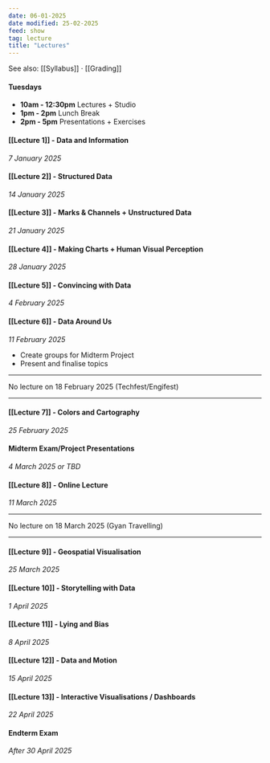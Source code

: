 ```yaml
---
date: 06-01-2025
date modified: 25-02-2025
feed: show
tag: lecture
title: "Lectures"
---
```


See also: [[Syllabus]] · [[Grading]]

#### Tuesdays
- **10am - 12:30pm** Lectures + Studio
- **1pm - 2pm** Lunch Break
- **2pm - 5pm** Presentations + Exercises
#### [[Lecture 1]] - Data and Information
*7 January 2025*

#### [[Lecture 2]] - Structured Data
*14 January 2025*

#### [[Lecture 3]] - Marks & Channels + Unstructured Data
*21 January 2025*

#### [[Lecture 4]] - Making Charts + Human Visual Perception
*28 January 2025*

#### [[Lecture 5]] - Convincing with Data
*4 February 2025*

#### [[Lecture 6]] - Data Around Us
*11 February 2025*
- Create groups for Midterm Project
- Present and finalise topics

---

No lecture on 18 February 2025 (Techfest/Engifest)

---
#### [[Lecture 7]] - Colors and Cartography
*25 February 2025*

#### Midterm Exam/Project Presentations
*4 March 2025 or TBD*

#### [[Lecture 8]] - Online Lecture
*11 March 2025*

---

No lecture on 18 March 2025 (Gyan Travelling)

---

#### [[Lecture 9]] - Geospatial Visualisation
*25 March 2025*

#### [[Lecture 10]] - Storytelling with Data
*1 April 2025*

#### [[Lecture 11]] - Lying and Bias
*8 April 2025*

#### [[Lecture 12]] - Data and Motion
*15 April 2025*

#### [[Lecture 13]] - Interactive Visualisations / Dashboards
*22 April 2025*

#### Endterm Exam
*After 30 April 2025*